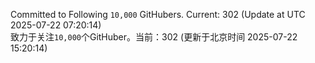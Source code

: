 Committed to Following `10,000` GitHubers. Current: <!-- FOLLOWING_COUNT -->302<!-- FOLLOWING_COUNT --> (Update at UTC <!-- LAST_UPDATED -->2025-07-22 07:20:14<!-- LAST_UPDATED -->)<br>
致力于关注`10,000`个GitHuber。当前：<!-- FOLLOWING_COUNT -->302<!-- FOLLOWING_COUNT --> (更新于北京时间 <!-- LAST_UPDATED_CST -->2025-07-22 15:20:14<!-- LAST_UPDATED_CST -->)
